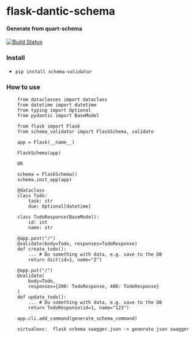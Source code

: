 flask-dantic-schema
============

#### Generate from quart-schema

[![Build Status](https://app.travis-ci.com/huangxiaohen2738/flask-dantic-schema.svg?branch=main)](https://app.travis-ci.com/huangxiaohen2738/flask-dantic-schema)



### Install

 - `pip install schema-validator`

### How to use

```
    from dataclasses import dataclass
    from datetime import datetime
    from typing import Optional
    from pydantic import BaseModel

    from flask import Flask
    from schema_validator import FlaskSchema, validate

    app = Flask(__name__)
    
    FlaskSchema(app)
    
    OR
    
    schema = FlaskSchema()
    schema.init_app(app)

    @dataclass
    class Todo:
        task: str
        due: Optional[datetime]

    class TodoResponse(BaseModel):
        id: int
        name: str

    @app.post("/")
    @validate(body=Todo, responses=TodoResponse)
    def create_todo():
        ... # Do something with data, e.g. save to the DB
        return dict(id=1, name="2")
        
    @app.put("/")
    @validate(
        body=Todo,
        responses={200: TodoResponse, 400: TodoResponse}
    )
    def update_todo():
        ... # Do something with data, e.g. save to the DB
        return TodoResponse(id=1, name="123")
       
    app.cli.add_command(generate_schema_command)
    
    virtualenv:  flask schema swagger.json -> generate json swagger
```
